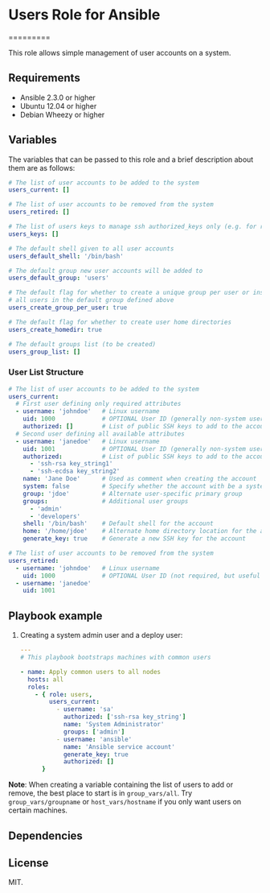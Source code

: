 # Users Role for Ansible
=========

This role allows simple management of user accounts on a system.

Requirements
------------
* Ansible 2.3.0 or higher
* Ubuntu 12.04 or higher
* Debian Wheezy or higher

## Variables

The variables that can be passed to this role and a brief description about
them are as follows:

```yaml
# The list of user accounts to be added to the system
users_current: []

# The list of user accounts to be removed from the system
users_retired: []

# The list of users keys to manage ssh authorized_keys only (e.g. for root)
users_keys: []

# The default shell given to all user accounts
users_default_shell: '/bin/bash'

# The default group new user accounts will be added to
users_default_group: 'users'

# The default flag for whether to create a unique group per user or instead put
# all users in the default group defined above
users_create_group_per_user: true

# The default flag for whether to create user home directories
users_create_homedir: true

# The default groups list (to be created)
users_group_list: []
```

### User List Structure

```yaml
# The list of user accounts to be added to the system
users_current:
  # First user defining only required attributes
  - username: 'johndoe'   # Linux username
    uid: 1000             # OPTIONAL User ID (generally non-system users start at 1000)
    authorized: []        # List of public SSH keys to add to the account
  # Second user defining all available attributes
  - username: 'janedoe'   # Linux username
    uid: 1001             # OPTIONAL User ID (generally non-system users start at 1000)
    authorized:           # List of public SSH keys to add to the account
      - 'ssh-rsa key_string1'
      - 'ssh-ecdsa key_string2'
    name: 'Jane Doe'      # Used as comment when creating the account
    system: false         # Specify whether the account with be a system user
    group: 'jdoe'         # Alternate user-specific primary group
    groups:               # Additional user groups
      - 'admin'
      - 'developers'
    shell: '/bin/bash'    # Default shell for the account
    home: '/home/jdoe'    # Alternate home directory location for the account
    generate_key: true    # Generate a new SSH key for the account

# The list of user accounts to be removed from the system
users_retired:
  - username: 'johndoe'   # Linux username
    uid: 1000             # OPTIONAL User ID (not required, but useful for reference)
  - username: 'janedoe'
    uid: 1001
```

## Playbook example

1. Creating a system admin user and a deploy user:

    ```yaml
    ---
    # This playbook bootstraps machines with common users

    - name: Apply common users to all nodes
      hosts: all
      roles:
        - { role: users,
            users_current:
              - username: 'sa'
                authorized: ['ssh-rsa key_string']
                name: 'System Administrator'
                groups: ['admin']
              - username: 'ansible'
                name: 'Ansible service account'
                generate_key: true
                authorized: []
          }
    ```

__Note__: When creating a variable containing the list of users to add or remove,
the best place to start is in `group_vars/all`. Try `group_vars/groupname` or
`host_vars/hostname` if you only want users on certain machines.

## Dependencies

## License

MIT.
